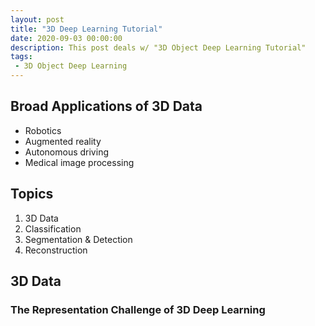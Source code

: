 ```yaml
---
layout: post
title: "3D Deep Learning Tutorial"
date: 2020-09-03 00:00:00
description: This post deals w/ "3D Object Deep Learning Tutorial"
tags: 
 - 3D Object Deep Learning
---
```


## Broad Applications of 3D Data

- Robotics
- Augmented reality
- Autonomous driving
- Medical image processing



## Topics

1. 3D Data
2. Classification
3. Segmentation & Detection
4. Reconstruction



## 3D Data

### The Representation Challenge of 3D Deep Learning



















